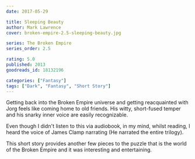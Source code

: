 ```yaml
---
date: 2017-05-29

title: Sleeping Beauty
author: Mark Lawrence
cover: broken-empire-2.5-sleeping-beauty.jpg

series: The Broken Empire
series_order: 2.5

rating: 5.0
published: 2013
goodreads_id: 18132196

categories: ["Fantasy"]
tags: ["Dark", "Fantasy", "Short Story"]
---
```


Getting back into the Broken Empire universe and getting reacquainted with Jorg feels like coming home to old friends. His witty, short-fused temper and his snarky inner voice are easily recognizable.

<!--more-->

Even though I didn't listen to this via audiobook, in my mind, whilst reading, I heard the voice of James Clamp narrating (He narrated the entire trilogy).

This short story provides another few pieces to the puzzle that is the world of the Broken Empire and it was interesting and entertaining.
